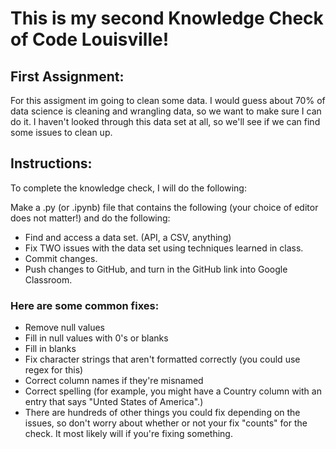 # This is my second Knowledge Check of Code Louisville!

## First Assignment:
For this assigment im going to clean some data. I would guess about 70% of data science is cleaning and wrangling data, so we want to make sure I can do it. I haven't looked through this data set at all, so we'll see if we can find some issues to clean up. 

## Instructions:
To complete the knowledge check, I will do the following:

Make a .py (or .ipynb) file that contains the following (your choice of editor does not matter!) and do the following:
* Find and access a data set. (API, a CSV, anything)
* Fix TWO issues with the data set using techniques learned in class.
* Commit changes.
* Push changes to GitHub, and turn in the GitHub link into Google Classroom.


### Here are some common fixes:
* Remove null values
* Fill in null values with 0's or blanks
* Fill in blanks
* Fix character strings that aren't formatted correctly (you could use regex for this)
* Correct column names if they're misnamed
* Correct spelling (for example, you might have a Country column with an entry that says "Unted States of America".)
* There are hundreds of other things you could fix depending on the issues, so don't worry about whether or not your fix "counts" for the check. It           most likely will if you're fixing something.
  
  
